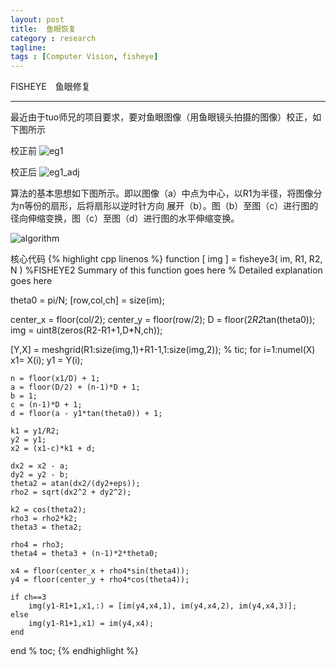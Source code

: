 ```yaml
---
layout: post
title:  鱼眼恢复
category : research
tagline: 
tags : [Computer Vision, fisheye]
---
```

    
FISHEYE　鱼眼修复

-----------------------------------------------------------------

最近由于tuo师兄的项目要求，要对鱼眼图像（用鱼眼镜头拍摄的图像）校正，如下图所示

校正前
![eg1](https://raw.github.com/lxiongh/lxiongh.github.com/master/_posts/image/fisheye/eg1.jpg)

校正后
![eg1_adj](https://raw.github.com/lxiongh/lxiongh.github.com/master/_posts/image/fisheye/eg1_adj.jpg)

算法的基本思想如下图所示。即以图像（a）中点为中心，以R1为半径，将图像分为n等份的扇形，后将扇形以逆时针方向
展开（b）。图（b）至图（c）进行图的径向伸缩变换，图（c）至图（d）进行图的水平伸缩变换。

![algorithm](https://raw.github.com/lxiongh/lxiongh.github.com/master/_posts/image/fisheye/algorithm.jpg)

核心代码
{% highlight cpp linenos %}
function [ img ] = fisheye3( im, R1, R2, N )
%FISHEYE2 Summary of this function goes here
%   Detailed explanation goes here

theta0 = pi/N;
[row,col,ch] = size(im);

center_x = floor(col/2);
center_y = floor(row/2);
D = floor(2*R2*tan(theta0));
img = uint8(zeros(R2-R1+1,D*N,ch));

[Y,X] =  meshgrid(R1:size(img,1)+R1-1,1:size(img,2));
% tic;
for i=1:numel(X)
    x1= X(i);
    y1 = Y(i);
    
    n = floor(x1/D) + 1;
    a = floor(D/2) + (n-1)*D + 1;
    b = 1;
    c = (n-1)*D + 1;
    d = floor(a - y1*tan(theta0)) + 1;
    
    k1 = y1/R2;
    y2 = y1;
    x2 = (x1-c)*k1 + d;
    
    dx2 = x2 - a;
    dy2 = y2 - b;
    theta2 = atan(dx2/(dy2+eps));
    rho2 = sqrt(dx2^2 + dy2^2);
    
    k2 = cos(theta2);
    rho3 = rho2*k2;
    theta3 = theta2;
    
    rho4 = rho3;
    theta4 = theta3 + (n-1)*2*theta0;
    
    x4 = floor(center_x + rho4*sin(theta4));
    y4 = floor(center_y + rho4*cos(theta4));
  
    if ch==3
        img(y1-R1+1,x1,:) = [im(y4,x4,1), im(y4,x4,2), im(y4,x4,3)];
    else
        img(y1-R1+1,x1) = im(y4,x4);
    end
end
% toc;
{% endhighlight %}